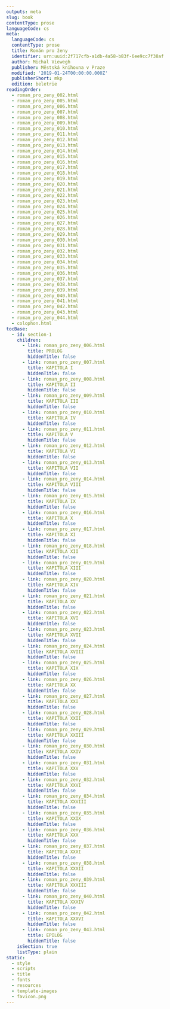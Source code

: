 ```yaml
---
outputs: meta
slug: book
contentType: prose
languageCode: cs
meta:
  languageCode: cs
  contentType: prose
  title: Román pro ženy
  identifier: urn:uuid:2f717cfb-a1db-4a58-b83f-6ee9cc7f38af
  author: Michal Viewegh
  publisher: Městská knihovna v Praze
  modified: '2019-01-24T00:00:00.000Z'
  publisherShort: mkp
  edition: beletrie
readingOrder:
  - roman_pro_zeny_002.html
  - roman_pro_zeny_005.html
  - roman_pro_zeny_006.html
  - roman_pro_zeny_007.html
  - roman_pro_zeny_008.html
  - roman_pro_zeny_009.html
  - roman_pro_zeny_010.html
  - roman_pro_zeny_011.html
  - roman_pro_zeny_012.html
  - roman_pro_zeny_013.html
  - roman_pro_zeny_014.html
  - roman_pro_zeny_015.html
  - roman_pro_zeny_016.html
  - roman_pro_zeny_017.html
  - roman_pro_zeny_018.html
  - roman_pro_zeny_019.html
  - roman_pro_zeny_020.html
  - roman_pro_zeny_021.html
  - roman_pro_zeny_022.html
  - roman_pro_zeny_023.html
  - roman_pro_zeny_024.html
  - roman_pro_zeny_025.html
  - roman_pro_zeny_026.html
  - roman_pro_zeny_027.html
  - roman_pro_zeny_028.html
  - roman_pro_zeny_029.html
  - roman_pro_zeny_030.html
  - roman_pro_zeny_031.html
  - roman_pro_zeny_032.html
  - roman_pro_zeny_033.html
  - roman_pro_zeny_034.html
  - roman_pro_zeny_035.html
  - roman_pro_zeny_036.html
  - roman_pro_zeny_037.html
  - roman_pro_zeny_038.html
  - roman_pro_zeny_039.html
  - roman_pro_zeny_040.html
  - roman_pro_zeny_041.html
  - roman_pro_zeny_042.html
  - roman_pro_zeny_043.html
  - roman_pro_zeny_044.html
  - colophon.html
tocBase:
  - id: section-1
    children:
      - link: roman_pro_zeny_006.html
        title: PROLOG
        hiddenTitle: false
      - link: roman_pro_zeny_007.html
        title: KAPITOLA I
        hiddenTitle: false
      - link: roman_pro_zeny_008.html
        title: KAPITOLA II
        hiddenTitle: false
      - link: roman_pro_zeny_009.html
        title: KAPITOLA III
        hiddenTitle: false
      - link: roman_pro_zeny_010.html
        title: KAPITOLA IV
        hiddenTitle: false
      - link: roman_pro_zeny_011.html
        title: KAPITOLA V
        hiddenTitle: false
      - link: roman_pro_zeny_012.html
        title: KAPITOLA VI
        hiddenTitle: false
      - link: roman_pro_zeny_013.html
        title: KAPITOLA VII
        hiddenTitle: false
      - link: roman_pro_zeny_014.html
        title: KAPITOLA VIII
        hiddenTitle: false
      - link: roman_pro_zeny_015.html
        title: KAPITOLA IX
        hiddenTitle: false
      - link: roman_pro_zeny_016.html
        title: KAPITOLA X
        hiddenTitle: false
      - link: roman_pro_zeny_017.html
        title: KAPITOLA XI
        hiddenTitle: false
      - link: roman_pro_zeny_018.html
        title: KAPITOLA XII
        hiddenTitle: false
      - link: roman_pro_zeny_019.html
        title: KAPITOLA XIII
        hiddenTitle: false
      - link: roman_pro_zeny_020.html
        title: KAPITOLA XIV
        hiddenTitle: false
      - link: roman_pro_zeny_021.html
        title: KAPITOLA XV
        hiddenTitle: false
      - link: roman_pro_zeny_022.html
        title: KAPITOLA XVI
        hiddenTitle: false
      - link: roman_pro_zeny_023.html
        title: KAPITOLA XVII
        hiddenTitle: false
      - link: roman_pro_zeny_024.html
        title: KAPITOLA XVIII
        hiddenTitle: false
      - link: roman_pro_zeny_025.html
        title: KAPITOLA XIX
        hiddenTitle: false
      - link: roman_pro_zeny_026.html
        title: KAPITOLA XX
        hiddenTitle: false
      - link: roman_pro_zeny_027.html
        title: KAPITOLA XXI
        hiddenTitle: false
      - link: roman_pro_zeny_028.html
        title: KAPITOLA XXII
        hiddenTitle: false
      - link: roman_pro_zeny_029.html
        title: KAPITOLA XXIII
        hiddenTitle: false
      - link: roman_pro_zeny_030.html
        title: KAPITOLA XXIV
        hiddenTitle: false
      - link: roman_pro_zeny_031.html
        title: KAPITOLA XXV
        hiddenTitle: false
      - link: roman_pro_zeny_032.html
        title: KAPITOLA XXVI
        hiddenTitle: false
      - link: roman_pro_zeny_034.html
        title: KAPITOLA XXVIII
        hiddenTitle: false
      - link: roman_pro_zeny_035.html
        title: KAPITOLA XXIX
        hiddenTitle: false
      - link: roman_pro_zeny_036.html
        title: KAPITOLA XXX
        hiddenTitle: false
      - link: roman_pro_zeny_037.html
        title: KAPITOLA XXXI
        hiddenTitle: false
      - link: roman_pro_zeny_038.html
        title: KAPITOLA XXXII
        hiddenTitle: false
      - link: roman_pro_zeny_039.html
        title: KAPITOLA XXXIII
        hiddenTitle: false
      - link: roman_pro_zeny_040.html
        title: KAPITOLA XXXIV
        hiddenTitle: false
      - link: roman_pro_zeny_042.html
        title: KAPITOLA XXXVI
        hiddenTitle: false
      - link: roman_pro_zeny_043.html
        title: EPILOG
        hiddenTitle: false
    isSection: true
    listType: plain
static:
  - style
  - scripts
  - title
  - fonts
  - resources
  - template-images
  - favicon.png
---
```

